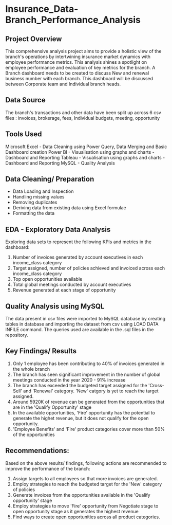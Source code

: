 # Insurance_Data-Branch_Performance_Analysis

## Project Overview
This comprehensive analysis project aims to provide a holistic view of the branch's operations by intertwining insurance market dynamics with employee performance metrics.
This analysis shines a spotlight on employee performance and evaluation of key metrics for the branch.
A Branch dashboard needs to be created to discuss New and renewal business number with each branch. This dashboard will be discussed between Corporate team and Individual branch heads.

## Data Source
The branch's transactions and other data have been split up across 6 csv files : invoices, brokerage, fees, Individual budgets, meeting, opportunity

## Tools Used
Microsoft Excel - Data Cleaning using Power Query, Data Merging and Basic Dashboard creation
Power BI - Visualisation using graphs and charts - Dashboard and Reporting
Tableau - Visualisation using graphs and charts - Dashboard and Reporting
MySQL - Quality Analysis

## Data Cleaning/ Preparation
- Data Loading and Inspection
- Handling missing values
- Removing duplicates
- Deriving data from existing data using Excel formulae
- Formatting the data

## EDA - Exploratory Data Analysis
Exploring data sets to represent the following KPIs and metrics in the dashboard:

1. Number of invoices generated by account executives in each income_class category
2. Target assigned, number of policies achieved and invoiced across each income_class category
3. Top open opportunities available
4. Total global meetings conducted by account executives
5. Revenue generated at each stage of opportunity

## Quality Analysis using MySQL
The data present in csv files were imported to MySQL database by creating tables in database and importing the dataset from csv using LOAD DATA INFILE command.
The queries used are available in the .sql files in the repository.

## Key Findings/ Results
1. Only 1 employee has been contributing to 40% of invoices generated in the whole branch  
2. The branch has seen significant improvement in the number of global meetings conducted in the year 2020 - 91% increase
3. The branch has exceeded the budgeted target assigned for the 'Cross-Sell' and 'Renewal' category. 'New' catgory is yet to reach the target assigned.
4. Around 5920K of revenue can be generated from the opportunities that are in the 'Qualify Opportunity' stage
5. In the available opportunities, 'Fire' opportunity has the potential to generate the highet revenue, but it does not qualify for the open opportunity.
6. 'Employee Benefits' and 'Fire' product categories cover more than 50% of the opportunities

## Recommendations:
Based on the above results/ findings, following actions are recommended to improve the performance of the branch:
1. Assign targets to all employees so that more invoices are generated.
2. Employ strategies to reach the budgeted target for the 'New' category of policies
3. Generate invoices from the opportunities available in the 'Qualify opportunity' stage
4. Employ strategies to move 'Fire' opportunity from Negotiate stage to open opportunity stage as it generates the highest revenue
5. Find ways to create open opportunities across all product categories.

